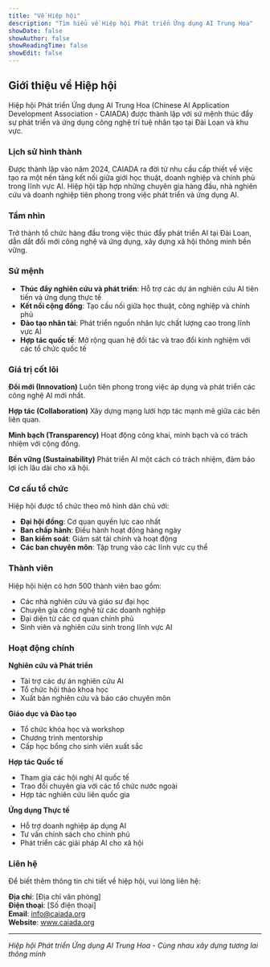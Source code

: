 ```yaml
---
title: "Về Hiệp hội"
description: "Tìm hiểu về Hiệp hội Phát triển Ứng dụng AI Trung Hoa"
showDate: false
showAuthor: false
showReadingTime: false
showEdit: false
---
```


## Giới thiệu về Hiệp hội

Hiệp hội Phát triển Ứng dụng AI Trung Hoa (Chinese AI Application Development Association - CAIADA) được thành lập với sứ mệnh thúc đẩy sự phát triển và ứng dụng công nghệ trí tuệ nhân tạo tại Đài Loan và khu vực.

### Lịch sử hình thành

Được thành lập vào năm 2024, CAIADA ra đời từ nhu cầu cấp thiết về việc tạo ra một nền tảng kết nối giữa giới học thuật, doanh nghiệp và chính phủ trong lĩnh vực AI. Hiệp hội tập hợp những chuyên gia hàng đầu, nhà nghiên cứu và doanh nghiệp tiên phong trong việc phát triển và ứng dụng AI.

### Tầm nhìn

Trở thành tổ chức hàng đầu trong việc thúc đẩy phát triển AI tại Đài Loan, dẫn dắt đổi mới công nghệ và ứng dụng, xây dựng xã hội thông minh bền vững.

### Sứ mệnh

- **Thúc đẩy nghiên cứu và phát triển**: Hỗ trợ các dự án nghiên cứu AI tiên tiến và ứng dụng thực tế
- **Kết nối cộng đồng**: Tạo cầu nối giữa học thuật, công nghiệp và chính phủ
- **Đào tạo nhân tài**: Phát triển nguồn nhân lực chất lượng cao trong lĩnh vực AI
- **Hợp tác quốc tế**: Mở rộng quan hệ đối tác và trao đổi kinh nghiệm với các tổ chức quốc tế

### Giá trị cốt lõi

**Đổi mới (Innovation)**
Luôn tiên phong trong việc áp dụng và phát triển các công nghệ AI mới nhất.

**Hợp tác (Collaboration)**
Xây dựng mạng lưới hợp tác mạnh mẽ giữa các bên liên quan.

**Minh bạch (Transparency)**
Hoạt động công khai, minh bạch và có trách nhiệm với cộng đồng.

**Bền vững (Sustainability)**
Phát triển AI một cách có trách nhiệm, đảm bảo lợi ích lâu dài cho xã hội.

### Cơ cấu tổ chức

Hiệp hội được tổ chức theo mô hình dân chủ với:

- **Đại hội đồng**: Cơ quan quyền lực cao nhất
- **Ban chấp hành**: Điều hành hoạt động hàng ngày
- **Ban kiểm soát**: Giám sát tài chính và hoạt động
- **Các ban chuyên môn**: Tập trung vào các lĩnh vực cụ thể

### Thành viên

Hiệp hội hiện có hơn 500 thành viên bao gồm:

- Các nhà nghiên cứu và giáo sư đại học
- Chuyên gia công nghệ từ các doanh nghiệp
- Đại diện từ các cơ quan chính phủ
- Sinh viên và nghiên cứu sinh trong lĩnh vực AI

### Hoạt động chính

**Nghiên cứu và Phát triển**
- Tài trợ các dự án nghiên cứu AI
- Tổ chức hội thảo khoa học
- Xuất bản nghiên cứu và báo cáo chuyên môn

**Giáo dục và Đào tạo**
- Tổ chức khóa học và workshop
- Chương trình mentorship
- Cấp học bổng cho sinh viên xuất sắc

**Hợp tác Quốc tế**
- Tham gia các hội nghị AI quốc tế
- Trao đổi chuyên gia với các tổ chức nước ngoài
- Hợp tác nghiên cứu liên quốc gia

**Ứng dụng Thực tế**
- Hỗ trợ doanh nghiệp áp dụng AI
- Tư vấn chính sách cho chính phủ
- Phát triển các giải pháp AI cho xã hội

### Liên hệ

Để biết thêm thông tin chi tiết về hiệp hội, vui lòng liên hệ:

**Địa chỉ**: [Địa chỉ văn phòng]  
**Điện thoại**: [Số điện thoại]  
**Email**: info@caiada.org  
**Website**: www.caiada.org

---

*Hiệp hội Phát triển Ứng dụng AI Trung Hoa - Cùng nhau xây dựng tương lai thông minh*